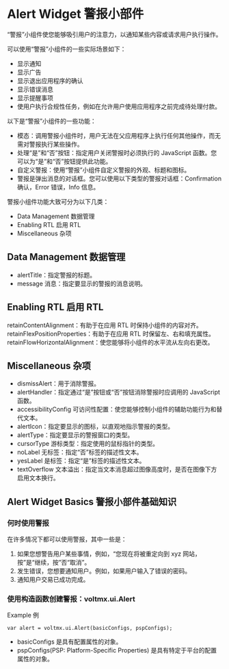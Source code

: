 # Alert Widget 警报小部件
“警报”小组件使您能够吸引用户的注意力，以通知某些内容或请求用户执行操作。

可以使用“警报”小组件的一些实际场景如下：
* 显示通知
* 显示广告
* 显示退出应用程序的确认
* 显示错误消息
* 显示提醒事项
* 使用户执行合规性任务，例如在允许用户使用应用程序之前完成待处理付款。

以下是“警报”小组件的一些功能：
* 模态：调用警报小组件时，用户无法在父应用程序上执行任何其他操作，而无需对警报执行某些操作。
* 处理“是”和“否”按钮：指定用户关闭警报时必须执行的 JavaScript 函数。您可以为“是”和“否”按钮提供此功能。
* 自定义警报：使用“警报”小组件自定义警报的外观、标题和图标。
* 警报是弹出消息的对话框。您可以使用以下类型的警报对话框：Confirmation 确认，Error 错误，Info 信息。

警报小组件功能大致可分为以下几类：
* Data Management 数据管理
* Enabling RTL 启用 RTL
* Miscellaneous 杂项

## Data Management 数据管理
* alertTitle：指定警报的标题。
* message 消息：指定要显示的警报的消息说明。

## Enabling RTL 启用 RTL
retainContentAlignment：有助于在应用 RTL 时保持小组件的内容对齐。
retainFlexPositionProperties：有助于在应用 RTL 时保留左、右和填充属性。
retainFlowHorizontalAlignment：使您能够将小组件的水平流从左向右更改。

## Miscellaneous 杂项
* dismissAlert：用于消除警报。
* alertHandler：指定通过“是”按钮或“否”按钮消除警报时应调用的 JavaScript 函数。
* accessibilityConfig 可访问性配置：使您能够控制小组件的辅助功能行为和替代文本。
* alertIcon：指定要显示的图标，以直观地指示警报的类型。
* alertType：指定要显示的警报窗口的类型。
* cursorType 游标类型：指定使用的鼠标指针的类型。
* noLabel 无标签：指定“否”标签的描述性文本。
* yesLabel 是标签：指定“是”标签的描述性文本。
* textOverflow 文本溢出：指定当文本消息超过图像高度时，是否在图像下方启用文本换行。

## Alert Widget Basics 警报小部件基础知识
### 何时使用警报
在许多情况下都可以使用警报，其中一些是：
1. 如果您想警告用户某些事情，例如，“您现在将被重定向到 xyz 网站，按”是“继续，按”否“取消”。
2. 发生错误，您想要通知用户。例如，如果用户输入了错误的密码。
3. 通知用户交易已成功完成。

### 使用构造函数创建警报：voltmx.ui.Alert
Example 例
```
var alert = voltmx.ui.Alert(basicConfigs, pspConfigs);
```
* basicConfigs 是具有配置属性的对象。
* pspConfigs(PSP: Platform-Specific Properties) 是具有特定于平台的配置属性的对象。